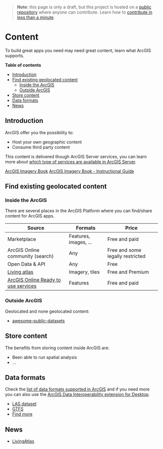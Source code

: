 > **Note**: this page is only a draft, but this project is hosted on a [public repository](https://github.com/hhkaos/awesome-arcgis) where anyone can contribute. Learn how to [contribute in less than a minute](https://github.com/hhkaos/awesome-arcgis/blob/master/CONTRIBUTING.md#contributions).

# Content
To build great apps you need may need great content, learn what ArcGIS supports.

<!-- START doctoc generated TOC please keep comment here to allow auto update -->
<!-- DON'T EDIT THIS SECTION, INSTEAD RE-RUN doctoc TO UPDATE -->
**Table of contents**

- [Introduction](#introduction)
- [Find existing geolocated content](#find-existing-geolocated-content)
  - [Inside the ArcGIS](#inside-the-arcgis)
  - [Outside ArcGIS](#outside-arcgis)
- [Store content](#store-content)
- [Data formats](#data-formats)
- [News](#news)

<!-- END doctoc generated TOC please keep comment here to allow auto update -->

## Introduction
ArcGIS offer you the possibility to:
* Host your own geographic content
* Consume third party content

This content is delivered though ArcGIS Server services, you can learn more about
[which type of services are available in ArcGIS Server](service-types/README.md).

[ArcGIS Imagery Book](https://learn.arcgis.com/en/arcgis-imagery-book)
[ArcGIS Imagery Book - Instructional Guide](http://downloads.esri.com/LearnArcGIS/pdf/instructional-guide-for-the-arcgis-imagery-book.pdf)

## Find existing geolocated content
### Inside the ArcGIS
There are several places in the ArcGIS Platform where you can find/share content
for ArcGIS apps.

|Source|Formats|Price|
|---|---|---|
|Marketplace|Features, images, ...|Free and paid|
|ArcGIS Online community (search)|Any|Free and some legally restricted
|Open Data & API|Any|Free
|[Living atlas](../products/arcgis-online/content/README.md)|Imagery, tiles|Free and Premium
|[ArcGIS Online Ready to use services](../products/arcgis-online/rest-apis/ready-to-use-services/README.md)|Features|Free and paid

### Outside ArcGIS

Geolocated and none geolocated content:
* [awesome-public-datasets](https://github.com/caesar0301/awesome-public-datasets)

## Store content
The benefits from storing content inside ArcGIS are:
* Been able to run spatial analysis
* ...

## Data formats

Check the [list of data formats supported in ArcGIS](http://desktop.arcgis.com/en/arcmap/10.3/manage-data/datatypes/about-geographic-data-formats.htm#ESRI_SECTION1_4835793C55C0439593A46FD5BC9E64B9) and if you need more you can also use the [ArcGIS Data Interoperability extension for Desktop](http://desktop.arcgis.com/en/arcmap/10.3/manage-data/datatypes/about-geographic-data-formats.htm#ESRI_SECTION1_17EE0659B23345B9A655752949E49E3E).

* [LAS dataset](./data-formats/las/README.md)
* [GTFS](./data-types/vector/gtfs/README.md)
* [Find more](./data-formats/README.md)

## News

* [LivingAtlas](https://twitter.com/LivingAtlas)
